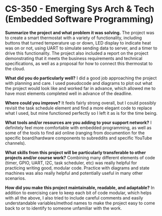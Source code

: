 # CS-350 - Emerging Sys Arch & Tech (Embedded Software Programming)

**Summarize the project and what problem it was solving.**
The project was to create a smart thermostat with a variety of functionality, including buttons that turned temperature up or down, LED display to indicate heat was on or not, using UART to simulate sending data to server, and a timer to drive this functionality.  The project also included a report on the project demonstrating that it meets the business requirements and technical specifications, as well as a proposal for how to connect this thermostat to the cloud.

**What did you do particularly well?**
I did a good job approaching the project with planning and care.  I used pseudocode and diagrams to plot out what the project would look like and worked far in advance, which allowed me to have most elements completed well in advance of the deadline.  

**Where could you improve?**
It feels fairly strong overall, but I could possibly revisit the task schedule element and find a more elegant code to replace what I used, but mine functioned perfectly so I left it as is for the time being.

**What tools and/or resources are you adding to your support network?**
I definitely feel more comfortable with embedded programming, as well as some of the tools to find aid online (ranging from documention for the specific board/hardware components to subreddits and specific YouTube channels).

**What skills from this project will be particularly transferable to other projects and/or course work?**
Combining many different elements of code (timer, GPIO, UART, I2C, task scheduler, etc) was really helpful for practicing writing good, modular code.  Practice with diagrams and state machines was also really helpful and potentially useful in many other scenarios.

**How did you make this project maintainable, readable, and adaptable?**
In addition to exercising care to keep each bit of code modular, which helps with all the above, I also tried to include careful comments and easily understandable variables/method names to make the project easy to come back to or to identify to someone unfamiliar with the work.
